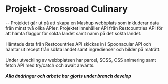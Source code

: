 # Projekt - Crossroad Culinary
--
Projektet går ut på att skapa en Mashup webbplats som inkluderar data från minst två olika APIer. Projektet innehåller API från Restcountries API för att hämta flaggor för sökta landet samt namn på det sökta landet. 
<br>
<br>
Hämtade data från Restcountries API skickas in i Spoonacular API och hämtar ut recept från sökta landet samt ingredienser och bilder på maträtt.
<br>
<br>
Under utveckling av webbplatsen har parcel, SCSS, CSS animering samt fetch API med try/catch och await använts.
<br>
<br>
***Alla ändringar och arbete har gjorts under branch develop***
